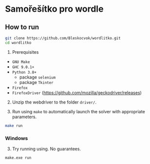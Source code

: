 # Samořešítko pro wordle

## How to run

```sh
git clone https://github.com/Bleskocvok/wordlitko.git
cd wordlitko
```

1. Prerequisites

- `GNU Make`
- `GHC 9.0.1+`
- `Python 3.8+`
    - package `selenium`
    - package `Tkinter`
- `Firefox`
- `FirefoxDriver` (https://github.com/mozilla/geckodriver/releases)

2. Unzip the webdriver to the folder `driver/`.

3. Run using `make` to automatically launch the solver with appropriate parameters.
```sh
make run
```

### Windows

3. Try running using. No guarantees.
```sh
make.exe run
```

